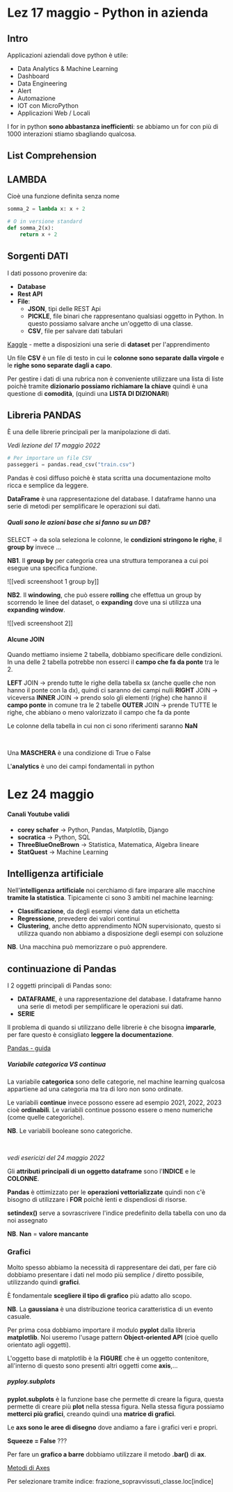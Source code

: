 # Lez 17 maggio - Python in azienda

## Intro
Applicazioni aziendali dove python è utile:
- Data Analytics & Machine Learning
- Dashboard
- Data Engineering
- Alert
- Automazione
- IOT con MicroPython
- Applicazioni Web / Locali

I for in python **sono abbastanza inefficienti**: se abbiamo un for con più di 1000 interazioni stiamo sbagliando qualcosa. 

## List Comprehension

## LAMBDA
Cioè una funzione definita senza nome
```python
somma_2 = lambda x: x + 2

# O in versione standard
def somma_2(x):
	return x + 2
```

## Sorgenti DATI
I dati possono provenire da:
- **Database**
- **Rest API**
- **File**:
	- **JSON**, tipi delle REST Api
	- **PICKLE**, file binari che rappresentano qualsiasi oggetto in Python. In questo possiamo salvare anche un'oggetto di una classe.
	- **CSV**, file per salvare dati tabulari

[Kaggle](https://www.kaggle.com/) - mette a disposizioni una serie di **dataset** per l'apprendimento

Un file **CSV** è un file di testo in cui le **colonne sono separate dalla virgole** e le **righe sono separate dagli a capo**.

Per gestire i dati di una rubrica non è conveniente utilizzare una lista di liste poichè tramite **dizionario possiamo richiamare la chiave** quindi è una questione di **comodità**, (quindi una **LISTA DI DIZIONARI**)

## Libreria PANDAS
È una delle librerie principali per la manipolazione di dati.

*Vedi lezione del 17 maggio 2022*

```python
# Per importare un file CSV
passeggeri = pandas.read_csv("train.csv")
```

Pandas è così diffuso poichè è stata scritta una documentazione molto ricca e semplice da leggere.

**DataFrame** è una rappresentazione del database. I dataframe hanno una serie di metodi per semplificare le operazioni sui dati.

##### Quali sono le azioni base che si fanno su un DB?
SELECT -> da sola seleziona le colonne, le **condizioni stringono le righe**, il **group by** invece ...

**NB1**. Il **group by** per categoria crea una struttura temporanea a cui poi esegue una specifica funzione. 

![[vedi screenshoot 1 group by]]

**NB2**. Il **windowing**, che può essere **rolling** che effettua un group by scorrendo le linee del dataset, o **expanding** dove una si utilizza una **expanding window**.

![[vedi screenshoot 2]]

#### Alcune JOIN
Quando mettiamo insieme 2 tabella, dobbiamo specificare delle condizioni. In una delle 2 tabella potrebbe non esserci il **campo che fa da ponte** tra le 2. 

**LEFT** JOIN -> prendo tutte le righe della tabella sx (anche quelle che non hanno il ponte con la dx), quindi ci saranno dei campi nulli
**RIGHT** JOIN -> viceversa
**INNER** JOIN -> prendo solo gli elementi (righe) che hanno il **campo ponte** in comune tra le 2 tabelle
**OUTER** JOIN -> prende TUTTE le righe, che abbiano o meno valorizzato il campo che fa da ponte

Le colonne della tabella in cui non ci sono riferimenti saranno **NaN**

<br>

Una **MASCHERA** è una condizione di True o False

L'**analytics** è uno dei campi fondamentali in python

# Lez 24 maggio
#### Canali Youtube validi
- **corey schafer** -> Python, Pandas, Matplotlib, Django
- **socratica** -> Python, SQL
- **ThreeBlueOneBrown** -> Statistica, Matematica, Algebra lineare
- **StatQuest** -> Machine Learning

## Intelligenza artificiale
Nell'**intelligenza artificiale** noi cerchiamo di fare imparare alle macchine **tramite la statistica**. Tipicamente ci sono 3 ambiti nel machine learning:
- **Classificazione**, da degli esempi viene data un etichetta
- **Regressione**, prevedere dei valori continui
- **Clustering**, anche detto apprendimento NON supervisionato, questo si utilizza quando non abbiamo a disposizione degli esempi con soluzione

**NB**. Una macchina può memorizzare o può apprendere.

## continuazione di Pandas
I 2 oggetti principali di Pandas sono:
- **DATAFRAME**,  è una rappresentazione del database. I dataframe hanno una serie di metodi per semplificare le operazioni sui dati.
- **SERIE**

Il problema di quando si utilizzano delle librerie è che bisogna **impararle**, per fare questo è consigliato **leggere la documentazione**.

[Pandas - guida](https://pandas.pydata.org/docs/user_guide/index.html#user-guide)

##### Variabile categorica VS continua
La variabile **categorica** sono delle categorie, nel machine learning qualcosa appartiene ad una categoria ma tra di loro non sono ordinate.

Le variabili **continue** invece possono essere ad esempio 2021, 2022, 2023 cioè **ordinabili**. Le variabili continue possono essere o meno numeriche (come quelle categoriche).

**NB**. Le variabili booleane sono categoriche.

<br>

*vedi esericizi del 24 maggio 2022*

Gli **attributi principali di un oggetto dataframe** sono l'**INDICE** e le **COLONNE**.

**Pandas** è ottimizzato per le **operazioni vettorializzate** quindi non c'è bisogno di utilizzare i **FOR** poichè lenti e dispendiosi di risorse.

**setindex()** serve a sovrascrivere l'indice predefinito della tabella con uno da noi assegnato

**NB**. **Nan** = **valore mancante**

### Grafici
Molto spesso abbiamo la necessità di rappresentare dei dati, per fare ciò dobbiamo presentare i dati nel modo più semplice / diretto possibile, utilizzando quindi **grafici**.

È fondamentale **scegliere il tipo di grafico** più adatto allo scopo.

**NB**. La **gaussiana** è una distribuzione teorica caratteristica di un evento casuale.

Per prima cosa dobbiamo importare il modulo **pyplot** dalla libreria **matplotlib**.
Noi useremo l'usage pattern **Object-oriented API** (cioè quello orientato agli oggetti).

L'oggetto base di matplotlib è la **FIGURE** che è un oggetto contenitore, all'interno di questo sono presenti altri oggetti come **axis**,...

##### pyploy.subplots
**pyplot.subplots** è la funzione base che permette di creare la figura, questa permette di creare più **plot** nella stessa figura.
Nella stessa figura possiamo **metterci più grafici**, creando quindi una **matrice di grafici**.

Le **axs sono le aree di disegno** dove andiamo a fare i grafici veri e propri.

**Squeeze = False** ???

Per fare un **grafico a barre** dobbiamo utilizzare il metodo **.bar()** di **ax**.

[Metodi di Axes](https://matplotlib.org/stable/api/axes_api.html#id5)

Per selezionare tramite indice:
frazione_sopravvissuti_classe.loc[indice]

